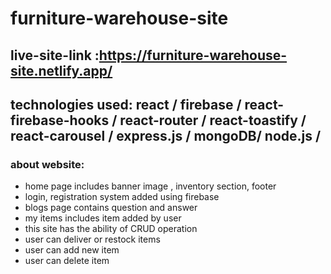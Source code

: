 # furniture-warehouse-site

## live-site-link :https://furniture-warehouse-site.netlify.app/

## technologies used: react / firebase / react-firebase-hooks / react-router / react-toastify / react-carousel / express.js / mongoDB/ node.js /

### about website:

- home page includes banner image , inventory section, footer
- login, registration system added using firebase
- blogs page contains question and answer
- my items includes item added by user
- this site has the ability of CRUD operation
- user can deliver or restock items
- user can add new item
- user can delete item

